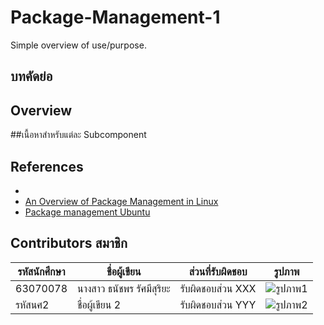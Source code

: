 # Package-Management-1

Simple overview of use/purpose.
## บทคัดย่อ

## Overview


##เนื้อหาสำหรับแต่ละ Subcomponent

## References

* []()
* [An Overview of Package Management in Linux](https://www.linode.com/docs/guides/linux-package-management-overview/)
* [Package management Ubuntu](https://ubuntu.com/server/docs/package-management)

## Contributors สมาชิก 

| รหัสนักศึกษา    | ชื่อผู้เขียน     | ส่วนที่รับผิดชอบ  | รูปภาพ |
|------------|---------------|------------------|---------|
| 63070078   | นางสาว ธนัชพร รัศมีสุริยะ  | รับผิดชอบส่วน XXX | ![รูปภาพ1](link-to-image1) |
| รหัสนศ2   | ชื่อผู้เขียน 2  | รับผิดชอบส่วน YYY | ![รูปภาพ2](link-to-image2) |


